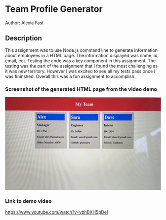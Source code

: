 # Team Profile Generator 

Author: Alexia Fast

## Description

This assignment was to use Node.js command line to generate information about employees in a HTML page. The information displayed was name, id, email, ect. Testing the code was a key component in this assignment. The testing was the part of the assignment that I found the most challenging as it was new territory. However I was excited to see all my tests pass once I was fininshed. Overall this was a fun assignment to accomplish. 


### Screenshot of the generated HTML page from the video demo

<img src="dist/teamgenerator.jpg">

### Link to demo video

https://www.youtube.com/watch?v=ybhBXH5pDeI
